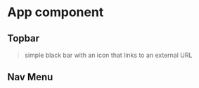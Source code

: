 # App component

## Topbar
> simple black bar with an icon that links to an external URL

## Nav Menu
